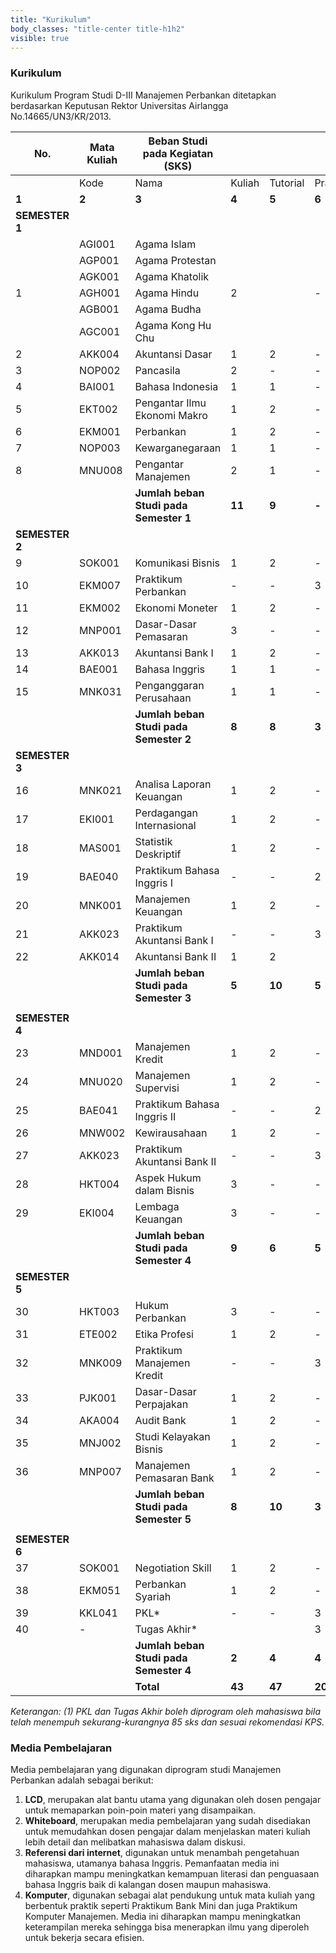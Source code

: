 ```yaml
---
title: "Kurikulum"
body_classes: "title-center title-h1h2"
visible: true
---
```


### Kurikulum

Kurikulum Program Studi D-III Manajemen Perbankan ditetapkan berdasarkan Keputusan Rektor Universitas Airlangga No.14665/UN3/KR/2013.

| No.            | Mata Kuliah | Beban Studi pada Kegiatan (SKS)        |        |          |           |         | Elemen Kompetensi | Jenis Kompetensi | Prasyarat     |
| -------------- | ----------- | -------------------------------------- | ------ | -------- | --------- | ------- | ----------------- | ---------------- | ------------- |
|                | Kode        | Nama                                   | Kuliah | Tutorial | Praktikum | Jumlah  | Kode              | Nama             | Kuliah        |
| **1**          | **2**       | **3**                                  | **4**  | **5**    | **6**     | **1**   | **2**             | **3**            | **4**         |
| **SEMESTER 1** |             |                                        |        |          |           |         |                   |                  |               |
|                | AGI001      | Agama Islam                            |        |          |           |         |                   |                  |               |
|                | AGP001      | Agama Protestan                        |        |          |           |         |                   |                  |               |
|                | AGK001      | Agama Khatolik                         |        |          |           |         |                   |                  |               |
| 1              | AGH001      | Agama Hindu                            | 2      |          | -         | 2       | MPK               | Pendukung        | -             |
|                | AGB001      | Agama Budha                            |        |          |           |         |                   |                  |               |
|                | AGC001      | Agama Kong Hu Chu                      |        |          |           |         |                   |                  |               |
| 2              | AKK004      | Akuntansi Dasar                        | 1      | 2        | -         | 3       | MKK               | Utama            | -             |
| 3              | NOP002      | Pancasila                              | 2      | -        | -         | 2       | MPK               | Pendukung        | -             |
| 4              | BAI001      | Bahasa Indonesia                       | 1      | 1        | -         | 2       | MKB               | Khusus           | -             |
| 5              | EKT002      | Pengantar Ilmu Ekonomi Makro           | 1      | 2        | -         | 3       | MKK               | Utama            | -             |
| 6              | EKM001      | Perbankan                              | 1      | 2        | -         | 3       | MKK               | Utama            | -             |
| 7              | NOP003      | Kewarganegaraan                        | 1      | 1        | -         | 2       | MPK               | Khusus           | -             |
| 8              | MNU008      | Pengantar Manajemen                    | 2      | 1        | -         | 3       | MKK               | Utama            | -             |
|                |             | **Jumlah beban Studi pada Semester 1** | **11** | **9**    | **-**     | **20**  |                   |                  |               |
| **SEMESTER 2** |             |                                        |        |          |           |         |                   |                  |               |
| 9              | SOK001      | Komunikasi Bisnis                      | 1      | 2        | -         | 3       | MKK               | Utama            | -             |
| 10             | EKM007      | Praktikum Perbankan                    | -      | -        | 3         | 3       | MKK               | Utama            | EKM001        |
| 11             | EKM002      | Ekonomi Moneter                        | 1      | 2        | -         | 3       | MKK               | Pendukung        | EKT002        |
| 12             | MNP001      | Dasar-Dasar Pemasaran                  | 3      | -        | -         | 3       | MKK               | Utama            | -             |
| 13             | AKK013      | Akuntansi Bank I                       | 1      | 2        | -         | 3       | MKB               | Utama            | AKK004        |
| 14             | BAE001      | Bahasa Inggris                         | 1      | 1        | -         | 2       | MKK               | Pendukung        | -             |
| 15             | MNK031      | Penganggaran Perusahaan                | 1      | 1        | -         | 2       | MKK               | Utama            | AKK004        |
|                |             | **Jumlah beban Studi pada Semester 2** | **8**  | **8**    | **3**     | **19**  |                   |                  |               |
| **SEMESTER 3** |             |                                        |        |          |           |         |                   |                  |               |
| 16             | MNK021      | Analisa Laporan Keuangan               | 1      | 2        | -         | 3       | MKK               | Utama            | AKK004        |
| 17             | EKI001      | Perdagangan Internasional              | 1      | 2        | -         | 3       | MKB               | Utama            | EKM001        |
| 18             | MAS001      | Statistik Deskriptif                   | 1      | 2        | -         | 3       | MKK               | Khusus           | -             |
| 19             | BAE040      | Praktikum Bahasa Inggris I             | -      | -        | 2         | 2       | MKK               | Khusus           | BAE001        |
| 20             | MNK001      | Manajemen Keuangan                     | 1      | 2        | -         | 3       | MKK               | Utama            | -             |
| 21             | AKK023      | Praktikum Akuntansi Bank I             | -      | -        | 3         | 3       | MKK               | Utama            | AKK013        |
| 22             | AKK014      | Akuntansi Bank II                      | 1      | 2        |           | 3       | MKB               | Utama            | AKK013        |
|                |             | **Jumlah beban Studi pada Semester 3** | **5**  | **10**   | **5**     | **20**  |                   |                  |               |
|                |             |                                        |        |          |           |         |                   |                  |               |
| **SEMESTER 4** |             |                                        |        |          |           |         |                   |                  |               |
| 23             | MND001      | Manajemen Kredit                       | 1      | 2        | -         | 3       | MKB               | Utama            | MNK021        |
| 24             | MNU020      | Manajemen Supervisi                    | 1      | 2        | -         | 3       | MKB               | Utama            | MNU008        |
| 25             | BAE041      | Praktikum Bahasa Inggris II            | -      | -        | 2         | 2       | MKK               | Khusus           | BAE040        |
| 26             | MNW002      | Kewirausahaan                          | 1      | 2        | -         | 3       | MKB               | Khusus           | -             |
| 27             | AKK023      | Praktikum Akuntansi Bank II            | -      | -        | 3         | 3       | MKK               | Utama            | AKK014        |
| 28             | HKT004      | Aspek Hukum dalam Bisnis               | 3      | -        | -         | 3       | MBB               | Pendukung        | -             |
| 29             | EKI004      | Lembaga Keuangan                       | 3      | -        | -         | 3       | MKK               | Utama            | -             |
|                |             | **Jumlah beban Studi pada Semester 4** | **9**  | **6**    | **5**     | **20**  |                   |                  |               |
| **SEMESTER 5** |             |                                        |        |          |           |         |                   |                  |               |
| 30             | HKT003      | Hukum Perbankan                        | 3      | -        | -         | 3       | MKB               | Pendukung        | HKT004        |
| 31             | ETE002      | Etika Profesi                          | 1      | 2        | -         | 3       | MPB               | Utama            | -             |
| 32             | MNK009      | Praktikum Manajemen Kredit             | -      | -        | 3         | 3       | MKK               | Utama            | MND001        |
| 33             | PJK001      | Dasar-Dasar Perpajakan                 | 1      | 2        | -         | 3       | MKK               | Pendukung        | -             |
| 34             | AKA004      | Audit Bank                             | 1      | 2        | -         | 3       | MKK               | Utama            | AKA0013       |
| 35             | MNJ002      | Studi Kelayakan Bisnis                 | 1      | 2        | -         | 3       | MKK               | Utama            | MNK031 MNK001 |
| 36             | MNP007      | Manajemen Pemasaran Bank               | 1      | 2        | -         | 3       | MKB               | Utama            | MNP001        |
|                |             | **Jumlah beban Studi pada Semester 5** | **8**  | **10**   | **3**     | **21**  |                   |                  |               |
|                |             |                                        |        |          |           |         |                   |                  |               |
| **SEMESTER 6** |             |                                        |        |          |           |         |                   |                  |               |
| 37             | SOK001      | Negotiation Skill                      | 1      | 2        | -         | 3       | MKB               | Khusus           | -             |
| 38             | EKM051      | Perbankan Syariah                      | 1      | 2        | -         | 3       | MKK               | Utama            | EKM001        |
| 39             | KKL041      | PKL\*                                  | -      | -        | 3         | 3       | MKK               | Utama            | -             |
| 40             | -           | Tugas Akhir\*                          |        |          | 3         | 3       | MKB               | Utama            | -             |
|                |             | **Jumlah beban Studi pada Semester 4** | **2**  | **4**    | **4**     | **12**  |                   |                  |               |
|                |             | **Total**                              | **43** | **47**   | **20**    | **112** |                   |                  |               |

_Keterangan: (1) PKL dan Tugas Akhir boleh diprogram oleh mahasiswa bila telah menempuh sekurang-kurangnya 85 sks dan sesuai rekomendasi KPS._

### Media Pembelajaran

Media pembelajaran yang digunakan diprogram studi Manajemen Perbankan adalah sebagai berikut:

1. **LCD**, merupakan alat bantu utama yang digunakan oleh dosen pengajar untuk memaparkan poin-poin materi yang disampaikan.
2. **Whiteboard**, merupakan media pembelajaran yang sudah disediakan untuk memudahkan dosen pengajar dalam menjelaskan materi kuliah lebih detail dan melibatkan mahasiswa dalam diskusi.
3. **Referensi dari internet**, digunakan untuk menambah pengetahuan mahasiswa, utamanya bahasa Inggris. Pemanfaatan media ini diharapkan mampu meningkatkan kemampuan literasi dan penguasaan bahasa Inggris baik di kalangan dosen maupun mahasiswa.
4. **Komputer**, digunakan sebagai alat pendukung untuk mata kuliah yang berbentuk praktik seperti Praktikum Bank Mini dan juga Praktikum Komputer Manajemen. Media ini diharapkan mampu meningkatkan keterampilan mereka sehingga bisa menerapkan ilmu yang diperoleh untuk bekerja secara efisien.
